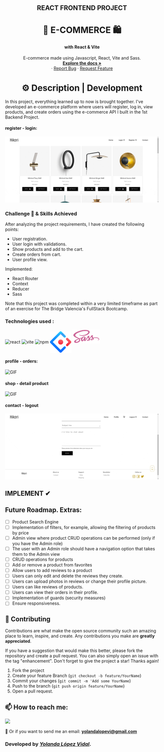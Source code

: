 <h2 align="center">REACT FRONTEND PROJECT</h2> 
<h1 align="center">🛒 E-COMMERCE 🛍️</h1>
<h4 align="center">with React & Vite</h4>

 <p align="center">
    E-commerce made using Javascript, React, Vite and Sass.
    <br />
    <a href="https://github.com/yolovi/project-frontend-ecommerce"><strong>Explore the docs »</strong></a>
    <br />
    ·
    <a href="https://github.com/yolovi/project-frontend-ecommerce/issues">Report Bug</a>
    ·
    <a href="https://github.com/yolovi/project-frontend-ecommerce/issues">Request Feature</a>
  </p>
</div>

## <h1 align="center"> ⚙️ Description | Development </h1>

In this project, everything learned up to now is brought together. I've developed an e-commerce platform where users will register, log in, view products, and create orders using the e-commerce API I built in the 1st Backend Project.

#### register - login:
![GIF](./public/home.gif)


### Challenge 🎢 & Skills Achieved

After analyzing the project requirements, I have created the following points:

- User registration.
- User login with validations.
- Show products and add to the cart.
- Create orders from cart.
- User profile view.

Implemented:
- React Router
- Context
- Reducer
- Sass



Note that this project was completed within a very limited timeframe as part of an exercise for The Bridge Valencia's FullStack Bootcamp.

### Technologies used :

<img align="center" alt="react" height="70" width="70" src="https://www.cdnlogo.com/logos/r/85/react.svg"> <img align="center" alt="vite" height="60" width="60" src="https://www.cdnlogo.com/logos/v/23/vitejs.svg"> <img align="center" alt="npm" height="70" width="70" src="https://cdn.jsdelivr.net/gh/devicons/devicon/icons/npm/npm-original-wordmark.svg"> <img align="center" alt="npm" height="70" width="70" src="./public/ant-design.svg"> <img width="90" alt="Sass Logo Color" src="./public/sass.svg">

#### profile - orders:
![GIF](./public/register-login.gif)

#### shop - detail product
![GIF](./public/shop.gif)

#### contact - logout
![GIF](./public/contact-footer.gif)


## IMPLEMENT ✔
## Future Roadmap. Extras:

- [ ] Product Search Engine
- [ ] Implementation of filters, for example, allowing the filtering of products by price
- [ ] Admin view where product CRUD operations can be performed (only if you have the Admin role)
- [ ] The user with an Admin role should have a navigation option that takes them to the Admin view
- [ ] CRUD operations for products
- [ ] Add or remove a product from favorites
- [ ] Allow users to add reviews to a product
- [ ] Users can only edit and delete the reviews they create.
- [ ] Users can upload photos in reviews or change their profile picture.
- [ ] Users can like reviews of products.
- [ ] Users can view their orders in their profile.
- [ ] Implementation of guards (security measures)
- [ ] Ensure responsiveness.

## 🔗 Contributing

Contributions are what make the open source community such an amazing place to learn, inspire, and create. Any contributions you make are **greatly appreciated**.

If you have a suggestion that would make this better, please fork the repository and create a pull request. You can also simply open an issue with the tag "enhancement".
Don't forget to give the project a star! Thanks again!

1. Fork the project
2. Create your feature Branch (`git checkout -b feature/YourName`)
3. Commit your changes (`git commit -m 'Add some YourName`)
4. Push to the branch (`git push origin feature/YourName`)
5. Open a pull request.

## 📫 How to reach me:

<a href="https://www.linkedin.com/in/yolovi/" target="_blank"><img src="https://img.shields.io/badge/-LinkedIn-%230077B5?style=for-the-badge&logo=linkedin&logoColor=white" target="_blank"></a>

📩 Or if you want to send me an email: **yolandalopevi@gmail.com**




### Developed by [_Yolanda López Vidal_](https://github.com/yolovi).




